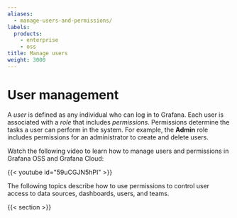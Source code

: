 ```yaml
---
aliases:
  - manage-users-and-permissions/
labels:
  products:
    - enterprise
    - oss
title: Manage users
weight: 3000
---
```


# User management

A _user_ is defined as any individual who can log in to Grafana. Each user is associated with a _role_ that includes _permissions_. Permissions determine the tasks a user can perform in the system. For example, the **Admin** role includes permissions for an administrator to create and delete users.

Watch the following video to learn how to manage users and permissions in Grafana OSS and Grafana Cloud:

{{< youtube id="59uCGJN5hPI" >}}

The following topics describe how to use permissions to control user access to data sources, dashboards, users, and teams.

{{< section >}}
